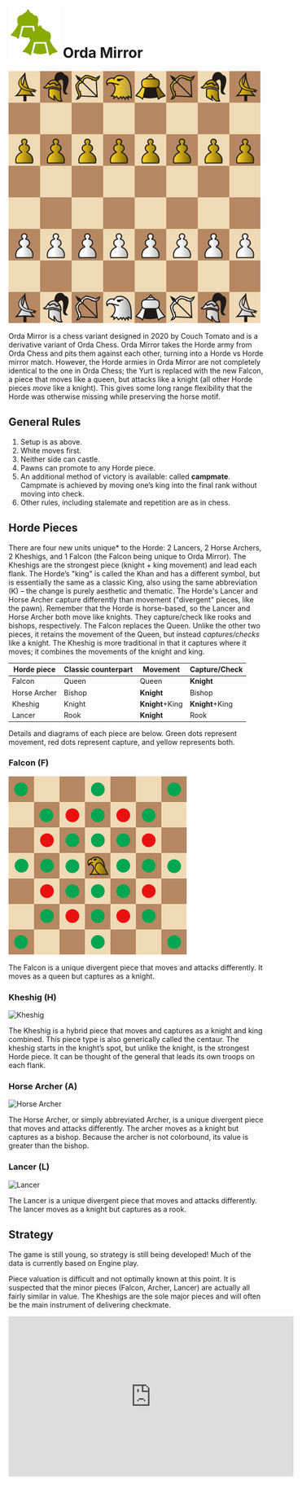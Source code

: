 # ![Orda Mirror](https://github.com/gbtami/pychess-variants/blob/master/static/icons/ordamirror.svg) Orda Mirror

![Orda Mirror Board](https://github.com/gbtami/pychess-variants/blob/master/static/images/CVariantsGuide/OrdaMirror.png)

Orda Mirror is a chess variant designed in 2020 by Couch Tomato and is a derivative variant of Orda Chess. Orda Mirror takes the Horde army from Orda Chess and pits them against each other, turning into a Horde vs Horde mirror match. However, the Horde armies in Orda Mirror are not completely identical to the one in Orda Chess; the Yurt is replaced with the new Falcon, a piece that moves like a queen, but attacks like a knight (all other Horde pieces *move* like a knight). This gives some long range flexibility that the Horde was otherwise missing while preserving the horse motif.
 
## General Rules
1.	Setup is as above.
2.	White moves first.
4.	Neither side can castle.
6.	Pawns can promote to any Horde piece.
7.	An additional method of victory is available: called **campmate**. Campmate is achieved by moving one’s king into the final rank without moving into check.
8.	Other rules, including stalemate and repetition are as in chess.

## Horde Pieces
There are four new units unique* to the Horde: 2 Lancers, 2 Horse Archers, 2 Kheshigs, and 1 Falcon (the Falcon being unique to Orda Mirror). The Kheshigs are the strongest piece (knight + king movement) and lead each flank. 
The Horde’s "king" is called the Khan and has a different symbol, but is essentially the same as a classic King, also using the same abbreviation (K) – the change is purely aesthetic and thematic. 
The Horde's Lancer and Horse Archer capture differently than movement ("divergent" pieces, like the pawn). Remember that the Horde is horse-based, so the Lancer and Horse Archer both move like knights. They capture/check like rooks and bishops, respectively. The Falcon replaces the Queen. Unlike the other two pieces, it retains the movement of the Queen, but instead *captures/checks* like a knight. The Kheshig is more traditional in that it captures where it moves; it combines the movements of the knight and king. 

**Horde** piece	| Classic counterpart	| Movement | Capture/Check
-- | -- | -- | --
Falcon | Queen | Queen | **Knight**
Horse Archer | Bishop | **Knight** | Bishop
Kheshig | Knight | **Knight**+King | **Knight**+King
Lancer | Rook | **Knight** | Rook

Details and diagrams of each piece are below. Green dots represent movement, red dots represent capture, and yellow represents both.
 
### Falcon (F)

![Falcon](https://github.com/gbtami/pychess-variants/blob/master/static/images/CVariantsGuide/Falcon.png)
 
The Falcon is a unique divergent piece that moves and attacks differently. It moves as a queen but captures as a knight.

### Kheshig (H)

![Kheshig](https://github.com/gbtami/pychess-variants/blob/master/static/images/CVariantsGuide/Kheshig.png)
 
The Kheshig is a hybrid piece that moves and captures as a knight and king combined. This piece type is also generically called the centaur. The kheshig starts in the knight’s spot, but unlike the knight, is the strongest Horde piece. It can be thought of the general that leads its own troops on each flank.

### Horse Archer (A)

![Horse Archer](https://github.com/gbtami/pychess-variants/blob/master/static/images/CVariantsGuide/Archer.png)
 
The Horse Archer, or simply abbreviated Archer, is a unique divergent piece that moves and attacks differently. The archer moves as a knight but captures as a bishop. Because the archer is not colorbound, its value is greater than the bishop.
 
### Lancer (L)

![Lancer](https://github.com/gbtami/pychess-variants/blob/master/static/images/CVariantsGuide/Lancer.png)
 
The Lancer is a unique divergent piece that moves and attacks differently. The lancer moves as a knight but captures as a rook.

## Strategy
The game is still young, so strategy is still being developed! Much of the data is currently based on Engine play.

Piece valuation is difficult and not optimally known at this point. It is suspected that the minor pieces (Falcon, Archer, Lancer) are actually all fairly similar in value. The Kheshigs are the sole major pieces and will often be the main instrument of delivering checkmate.

<iframe width="560" height="315" src="https://www.youtube.com/embed/Ap4mGkR8HDA" frameborder="0" allowfullscreen></iframe>
